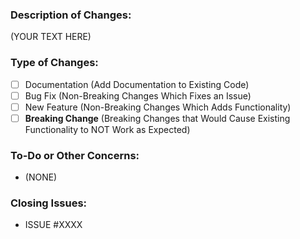 <!-- Thank You for Your Pull Request, We Appreciate Any Kinds of Contribution -->

### Description of Changes:

(YOUR TEXT HERE)

### Type of Changes:
<!-- Replace the Space with an 'x' in the Box Below-->
- [ ] Documentation (Add Documentation to Existing Code)
- [ ] Bug Fix (Non-Breaking Changes Which Fixes an Issue)
- [ ] New Feature (Non-Breaking Changes Which Adds Functionality)
- [ ] **Breaking Change** (Breaking Changes that Would Cause Existing Functionality to NOT Work as Expected)

### To-Do or Other Concerns:

- (NONE)

### Closing Issues:

- ISSUE #XXXX
